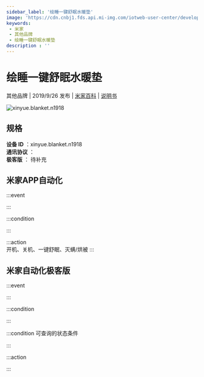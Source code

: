 ```yaml
---
sidebar_label: '绘睡一键舒眠水暖垫'
image: 'https://cdn.cnbj1.fds.api.mi-img.com/iotweb-user-center/developer_1679047653214Kv2XAGMa.png?GalaxyAccessKeyId=AKVGLQWBOVIRQ3XLEW&Expires=9223372036854775807&Signature=C2k1R1SLUCg2A4yiWkBJ53ten4g='
keywords: 
 - 米家
 - 其他品牌
 - 绘睡一键舒眠水暖垫
description : ''
---
```

# 绘睡一键舒眠水暖垫

其他品牌 | 2019/9/26 发布 | [米家百科](https://home.mi.com/webapp/content/baike/product/index.html?model=xinyue.blanket.n1918) | [说明书](https://home.mi.com/views/introduction.html?model=xinyue.blanket.n1918&region=cn)

![xinyue.blanket.n1918](https://cdn.cnbj1.fds.api.mi-img.com/iotweb-user-center/developer_1679047653214Kv2XAGMa.png?GalaxyAccessKeyId=AKVGLQWBOVIRQ3XLEW&Expires=9223372036854775807&Signature=C2k1R1SLUCg2A4yiWkBJ53ten4g=)

## 规格  
> 
**设备 ID** ：xinyue.blanket.n1918  
**通讯协议** ：  
**极客版**  ： 待补充 


## 米家APP自动化  

:::event  

:::

:::condition  

:::

:::action   
开机、关机、一键舒眠、灭螨/烘被
:::

## 米家自动化极客版  

:::event  

:::

:::condition  

:::

:::condition 可查询的状态条件  

:::

:::action  

:::

        

